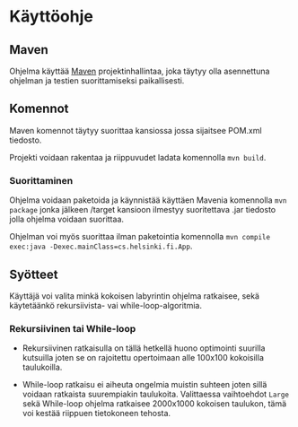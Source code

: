 # Käyttöohje

## Maven

Ohjelma käyttää [Maven](https://maven.apache.org/) projektinhallintaa, joka täytyy olla asennettuna ohjelman ja testien suorittamiseksi paikallisesti.

## Komennot

Maven komennot täytyy suorittaa kansiossa jossa sijaitsee POM.xml tiedosto.

Projekti voidaan rakentaa ja riippuvudet ladata komennolla `mvn build`.

### Suorittaminen

Ohjelma voidaan paketoida ja käynnistää käyttäen Mavenia komennolla `mvn package` jonka jälkeen /target kansioon ilmestyy suoritettava .jar tiedosto jolla ohjelma voidaan suorittaa.

Ohjelman voi myös suorittaa ilman paketointia komennolla `mvn compile exec:java -Dexec.mainClass=cs.helsinki.fi.App`.

## Syötteet

Käyttäjä voi valita minkä kokoisen labyrintin ohjelma ratkaisee, sekä käytetäänkö rekursiivista- vai while-loop-algoritmia.

### Rekursiivinen tai While-loop

* Rekursiivinen ratkaisulla on tällä hetkellä huono optimointi suurilla kutsuilla joten se on rajoitettu opertoimaan alle 100x100 kokoisilla taulukoilla.

* While-loop ratkaisu ei aiheuta ongelmia muistin suhteen joten sillä voidaan ratkaista suurempiakin taulukoita. Valittaessa vaihtoehdot `Large` sekä While-loop ohjelma ratkaisee 2000x1000 kokoisen taulukon, tämä voi kestää riippuen tietokoneen tehosta.
